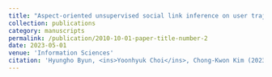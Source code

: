 ```yaml
---
title: "Aspect-oriented unsupervised social link inference on user trajectory data"
collection: publications
category: manuscripts
permalink: /publication/2010-10-01-paper-title-number-2
date: 2023-05-01
venue: 'Information Sciences'
citation: 'Hyungho Byun, <ins>Yoonhyuk Choi</ins>, Chong-Kwon Kim (2023)'
---
```


